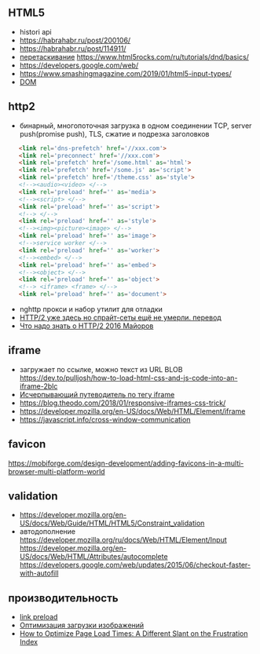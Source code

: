 ##  HTML5

 * histori api
 * https://habrahabr.ru/post/200106/
 * https://habrahabr.ru/post/114911/
 * [перетаскивание](https://developer.mozilla.org/en-US/docs/Web/API/HTML_Drag_and_Drop_API/Drag_operations)
	https://www.html5rocks.com/ru/tutorials/dnd/basics/
 * https://developers.google.com/web/
 * https://www.smashingmagazine.com/2019/01/html5-input-types/
 * [DOM](https://proglib.io/p/ne-pasi-zadnih-ispolzuy-dom-kak-professional-2019-09-11)

## http2

 * бинарный, многопоточная загрузка в одном соединении TCP, server push(promise push), TLS, сжатие и подрезка заголовков
 ```html
	<link rel='dns-prefetch' href='//xxx.com'>
	<link rel='preconnect' href='//xxx.com'>
	<link rel='prefetch' href='/some.html' as='html'>
	<link rel='prefetch' href='/some.js' as='script'>
	<link rel='prefetch' href='/theme.css' as='style'>
	<!--><audio><video> </-->
	<link rel='preload' href='' as='media'>
	<!--><script> </-->
	<link rel='preload' href='' as='script'>
	<!--> </-->
	<link rel='preload' href='' as='style'>
	<!--><img><picture><image> </-->
	<link rel='preload' href='' as='image'>
	<!-->service worker </-->
	<link rel='preload' href='' as='worker'>
	<!--><embed> </-->
	<link rel='preload' href='' as='embed'>
	<!--><object> </-->
	<link rel='preload' href='' as='object'>
	<!--> <iframe> <frame> </-->
	<link rel='preload' href='' as='document'>
 ```
 * nghttp прокси и набор утилит для отладки
 * [HTTP/2 уже здесь но спрайт-сеты ещё не умерли. перевод](https://habrahabr.ru/post/308862/)
 * [Что надо знать о HTTP/2 2016 Майоров](https://www.youtube.com/watch?v=4yyhqMh9FcY)

## iframe

 * загружает по ссылке, можно текст из URL BLOB https://dev.to/pulljosh/how-to-load-html-css-and-js-code-into-an-iframe-2blc
 * [Исчерпывающий путеводитель по тегу iframe](https://habr.com/ru/post/488516/)
 * https://blog.theodo.com/2018/01/responsive-iframes-css-trick/
 * https://developer.mozilla.org/en-US/docs/Web/HTML/Element/iframe
 * https://javascript.info/cross-window-communication

## favicon

https://mobiforge.com/design-development/adding-favicons-in-a-multi-browser-multi-platform-world

## validation

 * https://developer.mozilla.org/en-US/docs/Web/Guide/HTML/HTML5/Constraint_validation
 * автодополнение
    https://developer.mozilla.org/ru/docs/Web/HTML/Element/Input
    https://developer.mozilla.org/en-US/docs/Web/HTML/Attributes/autocomplete
    https://developers.google.com/web/updates/2015/06/checkout-faster-with-autofill

## производительность

 * [link preload](https://www.smashingmagazine.com/2016/02/preload-what-is-it-good-for/)
 * [Оптимизация загрузки изображений](https://habr.com/ru/post/482820/)
 * [How to Optimize Page Load Times: A Different Slant on the Frustration Index](https://calendar.perfplanet.com/2019/how-to-optimize-page-load-times-a-different-slant-on-the-frustration-index/)


